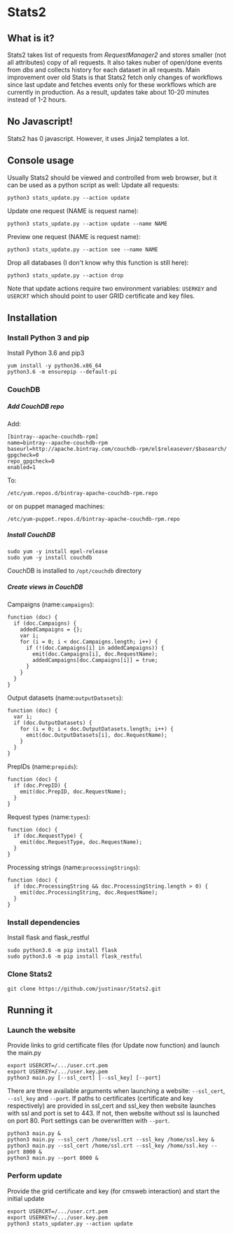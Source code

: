 # Stats2
## What is it?
Stats2 takes list of requests from *RequestManager2* and stores smaller (not all attributes) copy of all requests. It also takes nuber of open/done events from *dbs* and collects history for each dataset in all requests.
Main improvement over old Stats is that Stats2 fetch only changes of workflows since last update and fetches events only for these workflows which are currently in production. As a result, updates take about 10-20 minutes instead of 1-2 hours.
## No Javascript!
Stats2 has 0 javascript. However, it uses Jinja2 templates a lot.
## Console usage
Usually Stats2 should be viewed and controlled from web browser, but it  can be used as a python script as well:
Update all requests:
```
python3 stats_update.py --action update
```
Update one request (NAME is request name):
```
python3 stats_update.py --action update --name NAME
```
Preview one request (NAME is request name):
```
python3 stats_update.py --action see --name NAME
```
Drop all databases (I don't know why this function is still here):
```
python3 stats_update.py --action drop
```
Note that update actions require two environment variables: `USERKEY` and `USERCRT` which should point to user GRID certificate and key files.

## Installation
### Install Python 3 and pip
Install Python 3.6 and pip3
```
yum install -y python36.x86_64
python3.6 -m ensurepip --default-pi
```
### CouchDB
##### Add CouchDB repo
Add:
```
[bintray--apache-couchdb-rpm]
name=bintray--apache-couchdb-rpm
baseurl=http://apache.bintray.com/couchdb-rpm/el$releasever/$basearch/
gpgcheck=0
repo_gpgcheck=0
enabled=1
```
To:
```
/etc/yum.repos.d/bintray-apache-couchdb-rpm.repo
```
or on puppet managed machines:
```
/etc/yum-puppet.repos.d/bintray-apache-couchdb-rpm.repo
```

##### Install CouchDB
```
sudo yum -y install epel-release
sudo yum -y install couchdb
```
CouchDB is installed to `/opt/couchdb` directory
##### Create views in CouchDB
Campaigns (name:`campaigns`):
```
function (doc) {
  if (doc.Campaigns) {
    addedCampaigns = {};
    var i;
    for (i = 0; i < doc.Campaigns.length; i++) {
      if (!(doc.Campaigns[i] in addedCampaigns)) {
        emit(doc.Campaigns[i], doc.RequestName);
        addedCampaigns[doc.Campaigns[i]] = true;
      }
    }
  }
}
```
Output datasets (name:`outputDatasets`):
```
function (doc) {
  var i;
  if (doc.OutputDatasets) {
    for (i = 0; i < doc.OutputDatasets.length; i++) {
      emit(doc.OutputDatasets[i], doc.RequestName);
    }
  }
}
```
PrepIDs (name:`prepids`):
```
function (doc) {
  if (doc.PrepID) {
    emit(doc.PrepID, doc.RequestName);
  }
}
```
Request types (name:`types`):
```
function (doc) {
  if (doc.RequestType) {
    emit(doc.RequestType, doc.RequestName);
  }
}
```
Processing strings (name:`processingStrings`):
```
function (doc) {
  if (doc.ProcessingString && doc.ProcessingString.length > 0) {
    emit(doc.ProcessingString, doc.RequestName);
  }
}
```

### Install dependencies
Install flask and flask_restful
```
sudo python3.6 -m pip install flask
sudo python3.6 -m pip install flask_restful
```
### Clone Stats2
```
git clone https://github.com/justinasr/Stats2.git
```
## Running it
### Launch the website
Provide links to grid certificate files (for Update now function) and launch the main.py
```
export USERCRT=/.../user.crt.pem
export USERKEY=/.../user.key.pem
python3 main.py [--ssl_cert] [--ssl_key] [--port]
```
There are three available arguments when launching a website: `--ssl_cert`, `--ssl_key` and `--port`. If paths to certificates (certificate and key respectively) are provided in ssl_cert and ssl_key then website launches with ssl and port is set to 443. If not, then website without ssl is launched on port 80. Port settings can be overwritten with `--port`.
```
python3 main.py &
python3 main.py --ssl_cert /home/ssl.crt --ssl_key /home/ssl.key &
python3 main.py --ssl_cert /home/ssl.crt --ssl_key /home/ssl.key --port 8000 &
python3 main.py --port 8000 &
```
### Perform update
Provide the grid certificate and key (for cmsweb interaction) and start the initial update
```
export USERCRT=/.../user.crt.pem
export USERKEY=/.../user.key.pem
python3 stats_updater.py --action update
```
